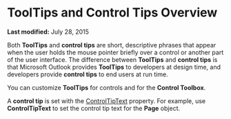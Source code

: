 
# ToolTips and Control Tips Overview

 **Last modified:** July 28, 2015

Both  **ToolTips** and **control tips** are short, descriptive phrases that appear when the user holds the mouse pointer briefly over a control or another part of the user interface. The difference between **ToolTips** and **control tips** is that Microsoft Outlook provides **ToolTips** to developers at design time, and developers provide **control tips** to end users at run time.

You can customize  **ToolTips** for controls and for the **Control Toolbox**.

A  **control tip** is set with the [ControlTipText](11412cc8-7e62-1382-de69-905d5d75d419.md) property. For example, use **ControlTipText** to set the control tip text for the **Page** object.
